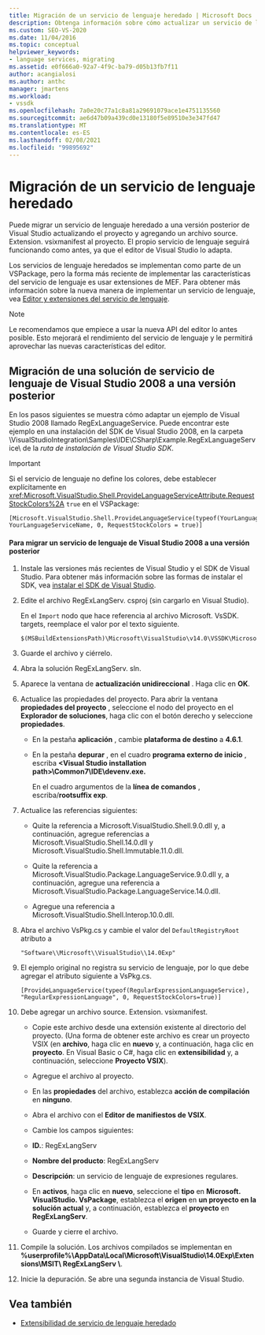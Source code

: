 ```yaml
---
title: Migración de un servicio de lenguaje heredado | Microsoft Docs
description: Obtenga información sobre cómo actualizar un servicio de lenguaje a la versión más reciente de Visual Studio actualizando el proyecto y agregando un archivo source. Extension. vsixmanifest.
ms.custom: SEO-VS-2020
ms.date: 11/04/2016
ms.topic: conceptual
helpviewer_keywords:
- language services, migrating
ms.assetid: e0f666a0-92a7-4f9c-ba79-d05b13fb7f11
author: acangialosi
ms.author: anthc
manager: jmartens
ms.workload:
- vssdk
ms.openlocfilehash: 7a0e20c77a1c8a81a29691079ace1e4751135560
ms.sourcegitcommit: ae6d47b09a439cd0e13180f5e89510e3e347fd47
ms.translationtype: MT
ms.contentlocale: es-ES
ms.lasthandoff: 02/08/2021
ms.locfileid: "99895692"
---
```

# <a name="migrating-a-legacy-language-service"></a>Migración de un servicio de lenguaje heredado
Puede migrar un servicio de lenguaje heredado a una versión posterior de Visual Studio actualizando el proyecto y agregando un archivo source. Extension. vsixmanifest al proyecto. El propio servicio de lenguaje seguirá funcionando como antes, ya que el editor de Visual Studio lo adapta.

 Los servicios de lenguaje heredados se implementan como parte de un VSPackage, pero la forma más reciente de implementar las características del servicio de lenguaje es usar extensiones de MEF. Para obtener más información sobre la nueva manera de implementar un servicio de lenguaje, vea [Editor y extensiones del servicio de lenguaje](../../extensibility/editor-and-language-service-extensions.md).

> [!NOTE]
> Le recomendamos que empiece a usar la nueva API del editor lo antes posible. Esto mejorará el rendimiento del servicio de lenguaje y le permitirá aprovechar las nuevas características del editor.

## <a name="migrating-a-visual-studio-2008-language-service-solution-to-a-later-version"></a>Migración de una solución de servicio de lenguaje de Visual Studio 2008 a una versión posterior
 En los pasos siguientes se muestra cómo adaptar un ejemplo de Visual Studio 2008 llamado RegExLanguageService. Puede encontrar este ejemplo en una instalación del SDK de Visual Studio 2008, en la carpeta \VisualStudioIntegration\Samples\IDE\CSharp\Example.RegExLanguageService\ de la *ruta de instalación de Visual Studio SDK*.

> [!IMPORTANT]
> Si el servicio de lenguaje no define los colores, debe establecer explícitamente en <xref:Microsoft.VisualStudio.Shell.ProvideLanguageServiceAttribute.RequestStockColors%2A> `true` en el VSPackage:

```
[Microsoft.VisualStudio.Shell.ProvideLanguageService(typeof(YourLanguageService), YourLanguageServiceName, 0, RequestStockColors = true)]
```

#### <a name="to-migrate-a-visual-studio-2008-language-service-to-a-later-version"></a>Para migrar un servicio de lenguaje de Visual Studio 2008 a una versión posterior

1. Instale las versiones más recientes de Visual Studio y el SDK de Visual Studio. Para obtener más información sobre las formas de instalar el SDK, vea [instalar el SDK de Visual Studio](../../extensibility/installing-the-visual-studio-sdk.md).

2. Edite el archivo RegExLangServ. csproj (sin cargarlo en Visual Studio).

     En el `Import` nodo que hace referencia al archivo Microsoft. VsSDK. targets, reemplace el valor por el texto siguiente.

    ```
    $(MSBuildExtensionsPath)\Microsoft\VisualStudio\v14.0\VSSDK\Microsoft.VsSDK.targets
    ```

3. Guarde el archivo y ciérrelo.

4. Abra la solución RegExLangServ. sln.

5. Aparece la ventana de **actualización unidireccional** . Haga clic en **OK**.

6. Actualice las propiedades del proyecto. Para abrir la ventana **propiedades del proyecto** , seleccione el nodo del proyecto en el **Explorador de soluciones**, haga clic con el botón derecho y seleccione **propiedades**.

    - En la pestaña **aplicación** , cambie **plataforma de destino** a **4.6.1**.

    - En la pestaña **depurar** , en el cuadro **programa externo de inicio** , escriba **\<Visual Studio installation path>\Common7\IDE\devenv.exe.**

         En el cuadro argumentos de la **línea de comandos** , escriba/**rootsuffix exp**.

7. Actualice las referencias siguientes:

    - Quite la referencia a Microsoft.VisualStudio.Shell.9.0.dll y, a continuación, agregue referencias a Microsoft.VisualStudio.Shell.14.0.dll y Microsoft.VisualStudio.Shell.Immutable.11.0.dll.

    - Quite la referencia a Microsoft.VisualStudio.Package.LanguageService.9.0.dll y, a continuación, agregue una referencia a Microsoft.VisualStudio.Package.LanguageService.14.0.dll.

    - Agregue una referencia a Microsoft.VisualStudio.Shell.Interop.10.0.dll.

8. Abra el archivo VsPkg.cs y cambie el valor del `DefaultRegistryRoot` atributo a

    ```
    "Software\\Microsoft\\VisualStudio\\14.0Exp"
    ```

9. El ejemplo original no registra su servicio de lenguaje, por lo que debe agregar el atributo siguiente a VsPkg.cs.

    ```
    [ProvideLanguageService(typeof(RegularExpressionLanguageService), "RegularExpressionLanguage", 0, RequestStockColors=true)]
    ```

10. Debe agregar un archivo source. Extension. vsixmanifest.

    - Copie este archivo desde una extensión existente al directorio del proyecto. (Una forma de obtener este archivo es crear un proyecto VSIX (en **archivo**, haga clic en **nuevo** y, a continuación, haga clic en **proyecto**. En Visual Basic o C#, haga clic en **extensibilidad** y, a continuación, seleccione **Proyecto VSIX**).

    - Agregue el archivo al proyecto.

    - En las **propiedades** del archivo, establezca **acción de compilación** en **ninguno**.

    - Abra el archivo con el **Editor de manifiestos de VSIX**.

    - Cambie los campos siguientes:

    - **ID.**: RegExLangServ

    - **Nombre del producto**: RegExLangServ

    - **Descripción**: un servicio de lenguaje de expresiones regulares.

    - En **activos**, haga clic en **nuevo**, seleccione el **tipo** en **Microsoft. VisualStudio. VsPackage**, establezca el **origen** en **un proyecto en la solución actual** y, a continuación, establezca el **proyecto** en **RegExLangServ**.

    - Guarde y cierre el archivo.

11. Compile la solución. Los archivos compilados se implementan en **%userprofile%\AppData\Local\Microsoft\VisualStudio\14.0Exp\Extensions\MSIT\ RegExLangServ \\**.

12. Inicie la depuración. Se abre una segunda instancia de Visual Studio.

## <a name="see-also"></a>Vea también
- [Extensibilidad de servicio de lenguaje heredado](../../extensibility/internals/legacy-language-service-extensibility.md)
